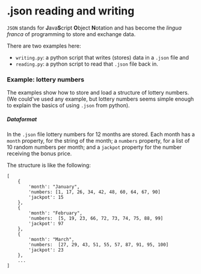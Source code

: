 # .json reading and writing

`JSON` stands for **J**ava**S**cript **O**bject **N**otation and has become the *lingua franca* of programming to store and exchange data.

There are two examples here:

- `writing.py`: a python script that writes (stores) data in a `.json` file and
- `reading.py`: a python script to read that `.json` file back in.

### Example: lottery numbers
The examples show how to store and load a structure of lottery numbers. (We could've used any example, but lottery numbers seems simple enough to explain the basics of using `.json` from python).

##### Dataformat
In the `.json` file lottery numbers for 12 months are stored. Each month has a `month` property, for the string of the month; a `numbers` property, for a list of 10 random numbers per month; and a `jackpot` property for the number receiving the bonus price.

The structure is like the following:

```
[
	{
		'month': "January",
		'numbers: [1, 17, 26, 34, 42, 48, 60, 64, 67, 90]
		'jackpot': 15
	},
	{
		'month': "February",
		'numbers:  [5, 19, 23, 66, 72, 73, 74, 75, 88, 99]
		'jackpot': 97
	},
	{
		'month': "March",
		'numbers:  [27, 29, 43, 51, 55, 57, 87, 91, 95, 100]
		'jackpot': 23
	},
	...
]
```

